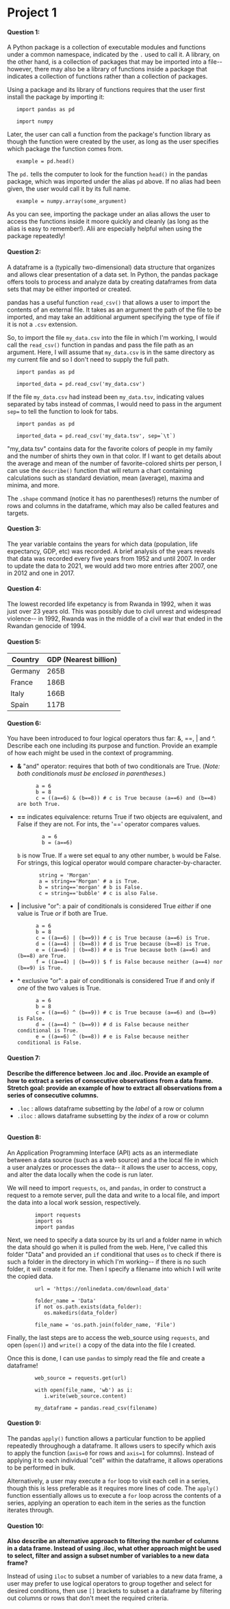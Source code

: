# Project 1
#### **Question 1**: 

A Python package is a collection of executable modules and functions under a common namespace, indicated by the `.` used to call it. A library, on the other hand, is a collection of packages that may be imported into a file-- however, there may also be a library of functions inside a package that indicates a collection of functions rather than a collection of packages. 

Using a package and its library of functions requires that the user first install the package by importing it:
~~~~
   import pandas as pd
   
   import numpy
~~~~
   
Later, the user can call a function from the package's function library as though the function were created by the user, as long as the user specifies which package the function comes from.

~~~~
   example = pd.head()
~~~~
   
The `pd.` tells the computer to look for the function `head()` in the pandas package, which was imported under the alias `pd` above. 
If no alias had been given, the user would call it by its full name.

~~~~
   example = numpy.array(some_argument)
~~~~
   
As you can see, importing the package under an alias allows the user to access the functions inside it moore quickly and cleanly (as long as the alias is easy to remember!). 
Alii are especially helpful when using the package repeatedly!

#### **Question 2**: 

A dataframe is a (typically two-dimensional) data structure that organizes and allows clear presentation of a data set. In Python, the pandas package offers tools to process and analyze data by creating dataframes from data sets that may be either imported or created. 

pandas has a useful function `read_csv()` that allows a user to import the contents of an external file. It takes as an argument the path of the file to be imported, and may take an additional argument specifying the type of file if it is not a `.csv` extension. 

So, to import the file `my_data.csv` into the file in which I'm working, I would call the `read_csv()` function in pandas and pass the file path as an argument. Here, I will assume that `my_data.csv` is in the same directory as my current file and so I don't need to supply the full path.

~~~~
   import pandas as pd
   
   imported_data = pd.read_csv('my_data.csv')
~~~~

If the file `my_data.csv` had instead been `my_data.tsv`, indicating values separated by tabs instead of commas, I would need to pass in the argument `sep=` to tell the function 
to look for tabs. 

~~~~
   import pandas as pd
   
   imported_data = pd.read_csv('my_data.tsv', sep=`\t`)
~~~~

"my_data.tsv" contains data for the favorite colors of people in my family and the number of shirts they own in that color. If I want to get details about the average and mean of the number of favorite-colored shirts per person, I can use the `describe()` function that will return a chart containing calculations such as standard deviation, mean (average), maxima and minima, and more.

The `.shape` command (notice it has no parentheses!) returns the number of rows and columns in the dataframe, which may also be called features and targets. 

#### **Question 3**: 

The year variable contains the years for which data (population, life expectancy, GDP, etc) was recorded. A brief analysis of the years reveals that data was recorded every five years from 1952 and until 2007. In order to update the data to 2021, we would add two more entries after 2007, one in 2012 and one in 2017. 

#### **Question 4**: 

The lowest recorded life expetancy is from Rwanda in 1992, when it was just over 23 years old. This was possibly due to civil unrest and widespread violence-- in 1992, Rwanda was in the middle of a civil war that ended in the Rwandan genocide of 1994. 

#### **Question 5**: 

| Country | GDP (Nearest billion) |
| ------- | --- |
| Germany | 265B |
| France | 186B |
| Italy | 166B |
| Spain | 117B |


#### **Question 6**: 
You have been introduced to four logical operators thus far: &, ==, | and ^. Describe each one including its purpose and function. Provide an example of how each might be used in the context of programming.

- **&** "and" operator: requires that both of two conditionals are True. (*Note: both conditionals must be enclosed in parentheses.*)

   ~~~~
         a = 6
         b = 8
         c = ((a==6) & (b==8)) # c is True because (a==6) and (b==8) are both True.
   ~~~~

- **==** indicates equivalence: returns True if two objects are equivalent, and False if they are not. 
   For ints, the '==' operator compares values. 
   
   ~~~~     
           a = 6
           b = (a==6) 
   ~~~~
       
    `b` is now True. If `a` were set equal to any other number, `b` would be False.
    For strings, this logical operator would compare character-by-character.
    
    ~~~~
           string = 'Morgan'
           a = string=='Morgan' # a is True.
           b = string=='morgan' # b is False.
           c = string=='bubble' # c is also False.
    ~~~~
        
- **|** inclusive "or": a pair of conditionals is considered True *either* if one value is True *or* if both are True.

   ~~~~
         a = 6
         b = 8
         c = ((a==6) | (b==9)) # c is True because (a==6) is True.        
         d = ((a==4) | (b==8)) # d is True because (b==8) is True.        
         e = ((a==6) | (b==8)) # e is True because both (a==6) and (b==8) are True.
         f = ((a==4) | (b==9)) $ f is False because neither (a==4) nor (b==9) is True.
   ~~~~

- **^** exclusive "or": a pair of conditionals is considered True if and only if *one* of the two values is True.

   ~~~~
         a = 6
         b = 8
         c = ((a==6) ^ (b==9)) # c is True because (a==6) and (b==9) is False.
         d = ((a==4) ^ (b==9)) # d is False because neither conditional is True.        
         e = ((a==6) ^ (b==8)) # e is False because neither conditional is False.

   ~~~~

#### **Question 7**: 
**Describe the difference between .loc and .iloc. Provide an example of how to extract a series of consecutive observations from a data frame. Stretch goal: provide an example of how to extract all observations from a series of consecutive columns.**

- `.loc`  : allows dataframe subsetting by the *label* of a row or column
- `.iloc` : allows dataframe subsetting by the *index* of a row or column

~~~~

~~~~

#### **Question 8**: 
An Application Programming Interface (API) acts as an intermediate between a data source (such as a web source) and a the local file in which a user analyzes or processes the data-- it allows the user to access, copy, and alter the data locally when the code is run later. 

We will need to import `requests`, `os`, and `pandas`, in order to construct a request to a remote server, pull the data and write to a local file, and import the data into a local work session, respectively. 

~~~~
         import requests
         import os
         import pandas
~~~~

Next, we need to specify a data source by its url and a folder name in which the data should go when it is pulled from the web. Here, I've called this folder "Data" and provided an `if` conditional that uses `os` to check if there is such a folder in the directory in which I'm working-- if there is no such folder, it will create it for me. Then I specify a filename into which I will write the copied data.

~~~~        
         url = 'https://onlinedata.com/download_data'
         
         folder_name = 'Data'
         if not os.path.exists(data_folder):
            os.makedirs(data_folder)
            
         file_name = 'os.path.join(folder_name, 'File')        
~~~~

Finally, the last steps are to access the web_source using `requests`, and open (`open()`) and `write()` a copy of the data into the file I created. 

Once this is done, I can use `pandas` to simply read the file and create a dataframe!

~~~~       
         web_source = requests.get(url)
         
         with open(file_name, 'wb') as i:
            i.write(web_source.content)
            
         my_dataframe = pandas.read_csv(filename)
~~~~

#### **Question 9**: 

The pandas `apply()` function allows a particular function to be applied repeatedly throughough a dataframe. It allows users to specify which axis to apply the function (`axis=0` for rows and `axis=1` for columns). Instead of applying it to each individual "cell" within the dataframe, it allows operations to be performed in bulk. 

Alternatively, a user may execute a `for` loop to visit each cell in a series, though this is less preferable as it requires more lines of code. The `apply()` function essentially allows us to execute a `for` loop across the contents of a series, applying an operation to each item in the series as the function iterates through.  


#### **Question 10**: 
**Also describe an alternative approach to filtering the number of columns in a data frame. Instead of using .iloc, what other approach might be used to select, filter and assign a subset number of variables to a new data frame?**

Instead of using `iloc` to subset a number of variables to a new data frame, a user may prefer to use logical operators to group together and select for desired conditions, then use `[]` brackets to subset a a dataframe by filtering out columns or rows that don't meet the required criteria. 






